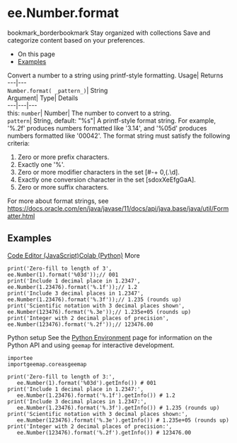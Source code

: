  
#  ee.Number.format 
bookmark_borderbookmark Stay organized with collections  Save and categorize content based on your preferences.
  * On this page
  * [Examples](https://developers.google.com/earth-engine/apidocs/ee-number-format#examples)


Convert a number to a string using printf-style formatting. 
Usage| Returns  
---|---  
`Number.format( _pattern_)`| String  
Argument| Type| Details  
---|---|---  
this: `number`| Number| The number to convert to a string.  
`pattern`| String, default: "%s"| A printf-style format string. For example, '%.2f' produces numbers formatted like '3.14', and '%05d' produces numbers formatted like '00042'. The format string must satisfy the following criteria: 
  1. Zero or more prefix characters.
  2. Exactly one '%'.
  3. Zero or more modifier characters in the set [#-+ 0,(.\d].
  4. Exactly one conversion character in the set [sdoxXeEfgGaA].
  5. Zero or more suffix characters.

For more about format strings, see https://docs.oracle.com/en/java/javase/11/docs/api/java.base/java/util/Formatter.html  
## Examples
[Code Editor (JavaScript)](https://developers.google.com/earth-engine/apidocs/ee-number-format#code-editor-javascript-sample)[Colab (Python)](https://developers.google.com/earth-engine/apidocs/ee-number-format#colab-python-sample) More
```
print('Zero-fill to length of 3',
ee.Number(1).format('%03d'));// 001
print('Include 1 decimal place in 1.2347',
ee.Number(1.23476).format('%.1f'));// 1.2
print('Include 3 decimal places in 1.2347',
ee.Number(1.23476).format('%.3f'));// 1.235 (rounds up)
print('Scientific notation with 3 decimal places shown',
ee.Number(123476).format('%.3e'));// 1.235e+05 (rounds up)
print('Integer with 2 decimal places of precision',
ee.Number(123476).format('%.2f'));// 123476.00
```
Python setup
See the [ Python Environment](https://developers.google.com/earth-engine/guides/python_install) page for information on the Python API and using `geemap` for interactive development.
```
importee
importgeemap.coreasgeemap
```
```
print('Zero-fill to length of 3:',
   ee.Number(1).format('%03d').getInfo()) # 001
print('Include 1 decimal place in 1.2347:',
   ee.Number(1.23476).format('%.1f').getInfo()) # 1.2
print('Include 3 decimal places in 1.2347:',
   ee.Number(1.23476).format('%.3f').getInfo()) # 1.235 (rounds up)
print('Scientific notation with 3 decimal places shown:',
   ee.Number(123476).format('%.3e').getInfo()) # 1.235e+05 (rounds up)
print('Integer with 2 decimal places of precision:',
   ee.Number(123476).format('%.2f').getInfo()) # 123476.00
```

